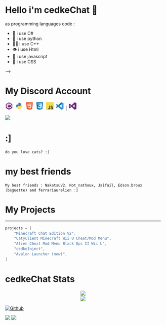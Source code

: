 # Hello i'm cedkeChat 👋

as programming languages code :

- 👻 i use C#
- 👾 i use python
- 👨‍💻 i use C++
- 👁️ i use Html
- 💎 i use javascript
- 🤖 i use CSS

--> 

# My Discord Account

<code><img height="25" src="https://github.com/devicons/devicon/raw/master/icons/csharp/csharp-original.svg"></code>&nbsp; <code><img height="25" src="https://raw.githubusercontent.com/devicons/devicon/master/icons/python/python-original.svg"></code>&nbsp; <code><img height="25" src="https://raw.githubusercontent.com/devicons/devicon/master/icons/html5/html5-original.svg"></code>&nbsp; 
  <code><img height="25" src="https://raw.githubusercontent.com/devicons/devicon/master/icons/css3/css3-original.svg"></code>&nbsp; 
  <code><img height="25" src="https://raw.githubusercontent.com/github/explore/80688e429a7d4ef2fca1e82350fe8e3517d3494d/topics/javascript/javascript.png"></code>&nbsp; <code><img height="25" src="https://github.com/devicons/devicon/raw/master/icons/vscode/vscode-original.svg"></code>&nbsp; |
  <code><img height="25" src="https://github.com/devicons/devicon/raw/master/icons/visualstudio/visualstudio-plain.svg"></code>&nbsp;

<img src="https://lanyard.cnrad.dev/api/916962983958151168">

# :]

```text
do you love cats? :]
```
# my best friends

```text
My best friends : NakatsuV2, Not_nathoux, Jaifail, Edson.broux (baguette) and ferrariaurelien :]
```

# My Projects

---
```C#
projects = [
    "Minecraft Chat Edition V2",
    "CatyClient Minecraft Wii U Cheat/Mod Menu",
    "Alien Cheat Mod Menu Black Ops II Wii U",
    "cedkeInject",
    "Avalon Launcher (new)",
]
```

# cedkeChat Stats

<div align="center">
    <img align="center" src="https://github-readme-stats.vercel.app/api/top-langs/?username=cedkeChat&layout=compact&theme=github_dark&count_private=true" /><br />    
    <img align="center" src="https://github-readme-stats.vercel.app/api?username=cedkeChat&show_icons=true&theme=github_dark&count_private=true" /><br />
</div>

[![Github](https://img.shields.io/github/followers/cedkeChat?style=for-the-badge&logo=github)](https://github.com/cedkeChat)
</div

<div align="center">
  <img src="https://profile-counter.glitch.me/cedkeChat/count.svg" />
</div

<p align="center">
  <img src="https://capsule-render.vercel.app/api?type=waving&color=gradient&height=60&section=footer"/>
</p>
